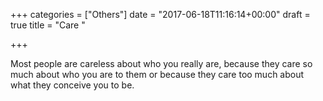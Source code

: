 +++
categories = ["Others"]
date = "2017-06-18T11:16:14+00:00"
draft = true
title = "Care "

+++


Most people are careless about who you really are, because they care so much about who you are to them or because they care too much about what they conceive you to be.